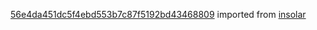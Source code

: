 [56e4da451dc5f4ebd553b7c87f5192bd43468809](https://github.com/insolar/insolar/commit/56e4da451dc5f4ebd553b7c87f5192bd43468809) imported from [insolar](https://github.com/insolar/insolar)

